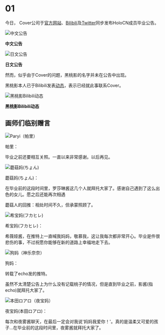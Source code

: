 # 01

今日， Cover公司于[官方网站](https://cover-corp.com/2020/11/12/1112/)、[Bilibili](https://t.bilibili.com/456677790911251859)及[Twitter](https://twitter.com/cover_corp/status/1326792592911118336)同步发布HoloCN成员毕业公告。

![中文公告](img-graduate-notice-cn.jpg)

**中文公告**

![日文公告](img-graduate-notice-jp.png)

**日文公告**

然而，似乎由于Cover的问题，黑桃影的名字并未在公告中出现。

黑桃影本人已于Bilibili发表[动态](https://t.bilibili.com/456684731580523146)，表示已经就此事联系Cover。

![黑桃影Bilibili动态](img-kuromomo-kage-issue.png)

**黑桃影Bilibili动态**

## 画师们临别赠言

![Paryi（帕里）](img-paryi-to-artia.jpg)

帕里：

毕业之前还要相互关照。一直以来非常感谢。以后再见。

![蘑菇妈(ちょん)](img-chon-to-rosalyn.jpg)

蘑菇妈(ちょん)：

在毕业前的这段时间里，罗莎琳酱这几个人就拜托大家了。感谢自己遇到了这么出色的女儿。愿之后还能再次相遇

蘑菇人的回推：相处时间不久，但承蒙照顾了。

![希宝妈(フカヒレ)](img-fuka_hire-to-civia.jpg)

希宝妈(フカヒレ)：

希薇娅酱，在推特上一直喊我妈妈，敬慕我，这让我每次都非常开心。毕业是件很悲伤的事，不过祝愿你能够在新的道路上幸福地走下去。

![狗妈（神乐奈奈）](img-kagura_nana-to-echo.jpg)

狗妈：

转载了echo发的推特。

虽然不太清楚公告上为什么没有记载桃子的情况，但是直到毕业之前，影酱(指echo)就拜托大家了。

![本田ロアロ（夜宝妈）](img-v_loAlo-to-yogiri.jpg)

夜宝妈(本田ロアロ)：

每次和夜雾酱聊天，在最后一定会对我说'妈妈我爱你！'。真的是温柔又可爱的孩子...在毕业前的这段时间里，夜雾酱就拜托大家了。